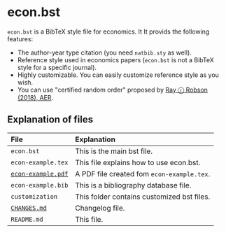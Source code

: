 <!--
Filename:       README.md
Author:         Shiro Takeda
e-mail          <shiro.takeda@gmail.com>
First-written:  <2017-07-30>
Time-stamp:     <2018-12-06 00:59:22 st>
-->

econ.bst
==============================

`econ.bst` is a BibTeX style file for economics. It It provids the following
features:

* The author-year type citation (you need `natbib.sty` as well).
* Reference style used in economics papers (`econ.bst` is not a BibTeX style for a specific journal).
* Highly customizable.  You can easily customize reference style as you wish.
* You can use "certified random order" proposed by [Ray ⓡ Robson (2018), AER](http://dx.doi.org/10.1257/aer.20161492).


## Explanation of files

| File                                 | Explanation                                                         |
|:-----------------------------------------|:-------------------------------------------------------------|
| `econ.bst`                              | This is the main bst file.                                |
| `econ-example.tex`                      | This file explains how to use econ.bst.                          |
| [`econ-example.pdf`](econ-example.pdf) | A PDF file created fom `econ-example.tex`.                 |
| `econ-example.bib`                      | This is a bibliography database file.                                        |
| `customization`                          | This folder contains customized bst files.                      |
| [`CHANGES.md`](CHANGES.md)               | Changelog file.                               |
| `README.md`                              | This file.                                          |


<!--
--------------------
Local Variables:
mode: markdown
fill-column: 80
coding: utf-8-dos
End:
-->



